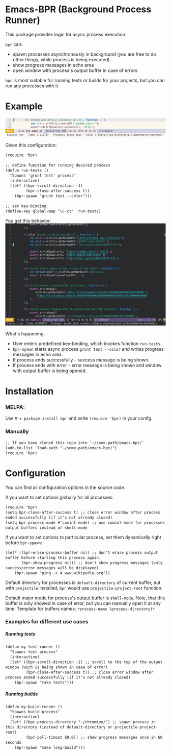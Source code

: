 # Emacs-BPR (Background Process Runner)
This package provides logic for async process execution.

`bpr` can:
- spawn processes asynchronously in background (you are free to do other things, while process is being executed)
- show progress messages in echo area
- open window with process's output buffer in case of errors

`bpr` is most suitable for running tests or builds for your projects, but you can run any processes with it. 

# Example
![progress-messages  example](./img/progress-messages.gif)

Given this configuration:
```elisp
(require 'bpr)

;; define function for running desired process
(defun run-tests ()
  "Spawns 'grunt test' process"
  (interactive)
  (let* ((bpr-scroll-direction -1)
         (bpr-close-after-success t))
    (bpr-spawn "grunt test --color")))

;; set key-binding
(define-key global-map "\C-ct" 'run-tests)
```
You get this behavior:
![grunt test example](./img/run-grunt-test.gif)

What's happening:
- User enters predefined key-binding, which invokes function `run-tests`.
- `bpr-spawn` starts async process `grunt test --color` and writes progress messages in echo area.
- If process ends successfully - success message is being shown.
- If process ends with error - error message is being shown and window with output buffer is being opened.

# Installation
### MELPA:
Use `M-x package-install bpr` and write `(require 'bpr)` in your conifg.

### Manually
```elisp
;; If you have cloned this repo into `~/some-path/emacs-bpr/`
(add-to-list 'load-path "~/some-path/emacs-bpr/")
(require 'bpr)
```

# Configuration
You can find all configuration options in the source code.

If you want to set options globally for all processes:
```elisp
(require 'bpr)
(setq bpr-close-after-success t) ;; close error window after process ended successfully (if it's not already closed)
(setq bpr-process-mode #'comint-mode) ;; use comint-mode for processes output buffers instead of shell-mode
```

If you want to set options to particular process, set them dynamically right before `bpr-spawn`:
```elisp
(let* ((bpr-erase-process-buffer nil) ;; don't erase process output buffer before starting this process again.
       (bpr-show-progress nil)) ;; don't show progress messages (only success/error messages will be displayed)
    (bpr-spawn "ping -c 4 www.wikipedia.org"))
```

Default directory for processes is `default-directory` of current buffer, but with `projectile` installed, `bpr` would use `projectile-project-root` function.

Default major mode for process's output buffer is `shell-mode`. Note, that this buffer is only showed in case of error, but you can manually open it at any time. Template for buffers names: `*process-name (process-directory)*`

### Examples for different use cases
##### Running tests
```elisp
(defun my-test-runner ()
  "Spawns test process"
  (interactive)
  (let* ((bpr-scroll-direction -1) ;; scroll to the top of the output window (wich is being shown in case of error)
         (bpr-close-after-success t)) ;; close error window after process ended successfully (if it's not already closed)
    (bpr-spawn "rake tests")))
```
##### Running builds
```elisp
(defun my-build-runner ()
  "Spawns build process"
  (interactive)
  (let* ((bpr-process-directory "~/chromium/") ;; spawn process in this directory (instead of default-directory or projectile-project-root)
         (bpr-poll-timout 60.0)) ;; show progress messages once in 60 seconds
    (bpr-spawn "make long-build")))
```

